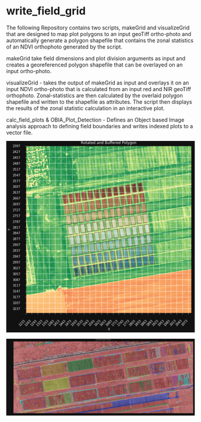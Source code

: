# write_field_grid
The following Repository contains two scripts, makeGrid and visualizeGrid that are designed to 
map plot polygons to an input geoTiff ortho-photo and automatically generate a polygon shapefile
that contains the zonal statistics of an NDVI orthophoto generated by the script. 


makeGrid take field dimensions and plot division arguments as input and creates a georeferenced polygon shapefile that can 
be overlayed on an input ortho-photo. 

visualizeGrid - takes the output of makeGrid as input and overlays it on an input NDVI ortho-photo that is calculated from 
an input red and NIR geoTiff orthophoto. Zonal-statistics are then calculated by the overlaid polygon shapefile and written
to the shapefile as attributes. The script then displays the results of the zonal statistic calculation in an interactive plot. 

calc_field_plots & OBIA_Plot_Detection - Defines an Object based Image analysis approach to defining field boundaries and 
writes indexed plots to a vector file. 

![alt text](https://github.com/j-la-haye/write_field_grid/blob/master/Plot_buffd-deg.png)

![alt text](https://github.com/j-la-haye/write_field_grid/blob/master/TierII-Dectected_Plots.png)
